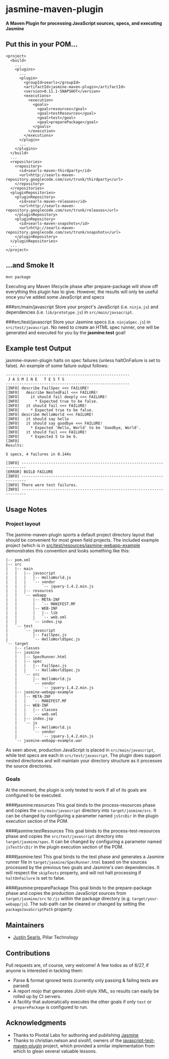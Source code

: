 jasmine-maven-plugin
====================
**A Maven Plugin for processing JavaScript sources, specs, and executing Jasmine**

Put this in your POM...
-----------------------

    <project>
      <build>
        ...
        <plugins>
          ...
          <plugin>
            <groupId>searls</groupId>
            <artifactId>jasmine-maven-plugin</artifactId>
            <version>0.11.1-SNAPSHOT</version>
            <executions>
              <execution>
                <goals>
                  <goal>resources</goal>
                  <goal>testResources</goal>
                  <goal>test</goal>
                  <goal>preparePackage</goal>
                </goals>
              </execution>
            </executions>
          </plugin>
          ...
        </plugins>
      </build>
      ...
      <repositories>
        <repository>
          <id>searls-maven-thirdparty</id>
          <url>http://searls-maven-repository.googlecode.com/svn/trunk/thirdparty</url>
        </repository>
      </repositories>
      <pluginRepositories>
        <pluginRepository>
          <id>searls-maven-releases</id>
          <url>http://searls-maven-repository.googlecode.com/svn/trunk/releases</url>
        </pluginRepository>
        <pluginRepository>
          <id>searls-maven-snapshots</id>
          <url>http://searls-maven-repository.googlecode.com/svn/trunk/snapshots</url>
        </pluginRepository>
      </pluginRepositories>
      ...
    </project>
    
...and Smoke It
---------------

    mvn package

Executing any Maven lifecycle phase after prepare-package will show off everything this plugin has to give. However, the results will only be useful once you've added some JavaScript and specs

###src/main/javascript 
Store your project's JavaScript (i.e. `ninja.js`) and dependencies (i.e. `lib/prototype.js`) in `src/main/javsacript`. 

###src/test/javascript 
Store your Jasmine specs (i.e. `ninjaSpec.js`) in `src/test/javascript`. No need to create an HTML spec runner, one will be generated and executed for you by the **jasmine:test** goal!
    
Example test Output
-------------------
jasmine-maven-plugin halts on spec failures (unless haltOnFailure is set to false). An example of some failure output follows:

    -------------------------------------------------------
     J A S M I N E   T E S T S
    -------------------------------------------------------
    [INFO] describe FailSpec <<< FAILURE!
    [INFO]   describe NestedFail <<< FAILURE!
    [INFO]     it should fail deeply <<< FAILURE!
    [INFO]       * Expected true to be false.
    [INFO]   it should fail <<< FAILURE!
    [INFO]     * Expected true to be false.
    [INFO] describe HelloWorld <<< FAILURE!
    [INFO]   it should say hello
    [INFO]   it should say goodbye <<< FAILURE!
    [INFO]     * Expected 'Hello, World' to be 'Goodbye, World'.
    [INFO]   it should fail <<< FAILURE!
    [INFO]     * Expected 5 to be 6.
    [INFO] 
    Results:
    
    5 specs, 4 failures in 0.144s
    
    [INFO] ------------------------------------------------------------------------
    [ERROR] BUILD FAILURE
    [INFO] ------------------------------------------------------------------------
    [INFO] There were test failures.
    [INFO] ------------------------------------------------------------------------

Usage Notes
-----------
### Project layout
The jasmine-maven-plugin sports a default project directory layout that should be convenient for most green field projects. The included example project (which is in [src/test/resources/jasmine-webapp-example](http://github.com/searls/jasmine-maven-plugin/tree/master/src/test/resources/jasmine-webapp-example/) demonstrates this convention and looks something like this:

    |-- pom.xml
    |-- src
    |   |-- main
    |   |   |-- javascript
    |   |   |   |-- HelloWorld.js
    |   |   |   `-- vendor
    |   |   |       `-- jquery-1.4.2.min.js
    |   |   |-- resources
    |   |   `-- webapp
    |   |       |-- META-INF
    |   |       |   `-- MANIFEST.MF
    |   |       |-- WEB-INF
    |   |       |   |-- lib
    |   |       |   `-- web.xml
    |   |       `-- index.jsp
    |   `-- test
    |       `-- javascript
    |           |-- FailSpec.js
    |           `-- HelloWorldSpec.js
    `-- target
        |-- classes
        |-- jasmine
        |   |-- SpecRunner.html
        |   |-- spec
        |   |   |-- FailSpec.js
        |   |   `-- HelloWorldSpec.js
        |   `-- src
        |       |-- HelloWorld.js
        |       `-- vendor
        |           `-- jquery-1.4.2.min.js
        |-- jasmine-webapp-example
        |   |-- META-INF
        |   |   `-- MANIFEST.MF
        |   |-- WEB-INF
        |   |   |-- classes
        |   |   `-- web.xml
        |   |-- index.jsp
        |   `-- js
        |       |-- HelloWorld.js
        |       `-- vendor
        |           `-- jquery-1.4.2.min.js
        `-- jasmine-webapp-example.war

As seen above, production JavaScript is placed in `src/main/javascript`, while test specs are each in `src/test/javascript`. The plugin does support nested directories and will maintain your directory structure as it processes the source directories.

### Goals
At the moment, the plugin is only tested to work if all of its goals are configured to be executed.

####jasmine:resources
This goal binds to the process-resources phase and copies the `src/main/javascript` directory into `target/jasmine/src`. It can be changed by configuring a parameter named `jsSrcDir` in the plugin execution section of the POM.

####jasmine:testResources
This goal binds to the process-test-resources phase and copies the `src/test/javascript` directory into `target/jasmine/spec`. It can be changed by configuring a parameter named `jsTestSrcDir` in the plugin execution section of the POM.

####jasmine:test
This goal binds to the test phase and generates a Jasmine runner file in `target/jasmine/SpecRunner.html` based on the sources processed by the previous two goals and Jasmine's own dependencies. It will respect the `skipTests` property, and will not halt processing if `haltOnFailure` is set to false.

####jasmine:preparePackage 
This goal binds to the prepare-package phase and copies the production JavaScript sources from `target/jasmine/src` to `/js` within the package directory (e.g. `target/your-webapp/js`). The sub-path can be cleared or changed by setting the `packageJavaScriptPath` property

## Maintainers
* [Justin Searls](http://twitter.com/Searls), Pillar Technology

## Contributions
Pull requests are, of course, very welcome! A few todos as of 6/27, if anyone is interested in tackling them:

* Parse & format ignored tests (currently only passing & failing tests are parsed)
* A report mojo that generates JUnit-style XML, so results can easily be rolled up by CI servers.
* A facility that automatically executes the other goals if only `test` or `preparePackage` is configured to run.

## Acknowledgments
* Thanks to Pivotal Labs for authoring and publishing [Jasmine](http://github.com/pivotal/jasmine)
* Thanks to christian.nelson and sivoh1, owners of the [javascript-test-maven-plugin](http://code.google.com/p/javascript-test-maven-plugin/) project, which provided a similar implementation from which to glean several valuable lessons.